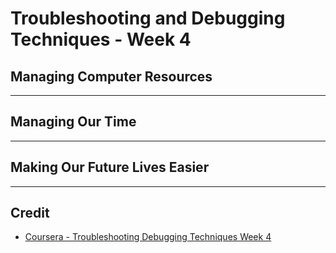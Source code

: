 # Troubleshooting and Debugging Techniques - Week 4

## Managing Computer Resources

---

## Managing Our Time

---

## Making Our Future Lives Easier

---

## Credit

* [Coursera - Troubleshooting Debugging Techniques Week 4](https://www.coursera.org/learn/troubleshooting-debugging-techniques/home/week/4)
